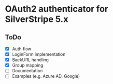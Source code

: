 # OAuth2 authenticator for SilverStripe 5.x

## ToDo

- [x] Auth flow
- [x] LoginForm implementation
- [x] BackURL handling
- [x] Group mapping
- [ ] Documentation
- [ ] Examples (e.g. Azure AD, Google)
